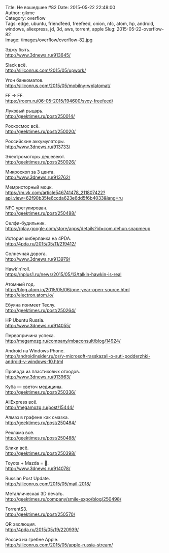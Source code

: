 Title: Не вошедшее #82
Date: 2015-05-22 22:48:00  
Author: gikme  
Category: overflow  
Tags: edge, ubuntu, friendfeed, freefeed, onion, nfc, atom, hp, android, windows, aliexpress, jd, 3d, aws, torrent, apple
Slug: 2015-05-22-overflow-82  
Image: /images/overflow/overflow-82.jpg

Эджу быть.  
<http://www.3dnews.ru/913645/>

Slack всё.  
<http://siliconrus.com/2015/05/upwork/>

Угон банкоматов.  
<http://siliconrus.com/2015/05/mobilny-wplatomat/>

FF → FF.  
<https://roem.ru/06-05-2015/194600/svoy-freefeed/>

Луковый рыцарь.  
<http://geektimes.ru/post/250014/>

Роскосмос всё.  
<http://geektimes.ru/post/250020/>

Российские аккумуляторы.  
<http://www.3dnews.ru/913733/>

Электромоторы дешевеют.  
<http://geektimes.ru/post/250026/>

Микроскоп за 3 цента.  
<http://www.3dnews.ru/913762/>

Мемристорный моцк.  
<https://m.vk.com/article546741478_211807422?api_view=62f90b35fe6ccda623e6dd5f6b4033&lang=ru>

NFC урегулирован.  
<http://geektimes.ru/post/250488/>

Селфи-будильник.  
<https://play.google.com/store/apps/details?id=com.dehun.snapmeup>

История киберпанка на 4PDA.  
<http://4pda.ru/2015/05/11/219412/>

Солнечная дорога.  
<http://www.3dnews.ru/913979/>

Hawk'n'roll.  
<https://nplus1.ru/news/2015/05/13/talkin-hawkin-is-real>

Атомный год.  
<http://blog.atom.io/2015/05/06/one-year-open-source.html>  
<http://electron.atom.io/>

Ебуяна поимеет Теслу.  
<http://geektimes.ru/post/250264/>

HP Ubuntu Russia.  
<http://www.3dnews.ru/914055/>

Первопричина успеха.  
<http://megamozg.ru/company/mbaconsult/blog/14924/>

Android на Windows Phone.  
<http://androidinsider.ru/os/v-microsoft-rasskazali-o-suti-podderzhki-android-v-windows-10.html>

Провода из пластиковых отходов.  
<http://www.3dnews.ru/913963/>

Куба — светоч медицины.  
<http://geektimes.ru/post/250336/>

AliExpress всё.  
<http://megamozg.ru/post/15444/>

Алмаз в графене как смазка.  
<http://geektimes.ru/post/250484/>

Реклама всё.  
<http://geektimes.ru/post/250488/>

Блики всё.  
<http://geektimes.ru/post/250398/>

Toyota + Mazda = 🌳.  
<http://www.3dnews.ru/914078/>

Russian Post Update.  
<http://siliconrus.com/2015/05/mail-2018/>

Металлическая 3D печать.  
<http://geektimes.ru/company/smile-expo/blog/250498/>

TorrentS3.  
<http://geektimes.ru/post/250570/>

QR эволюция.  
<http://4pda.ru/2015/05/19/220939/>

Россия на гребне Apple.  
<http://siliconrus.com/2015/05/apple-russia-stream/>
